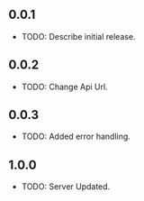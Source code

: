 ## 0.0.1

* TODO: Describe initial release.

## 0.0.2

* TODO: Change Api Url.

## 0.0.3

* TODO: Added error handling.

## 1.0.0

* TODO: Server Updated.